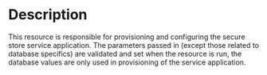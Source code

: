 ﻿# Description

This resource is responsible for provisioning and configuring the secure store
service application. The parameters passed in (except those related to database
specifics) are validated and set when the resource is run, the database values
are only used in provisioning of the service application.
